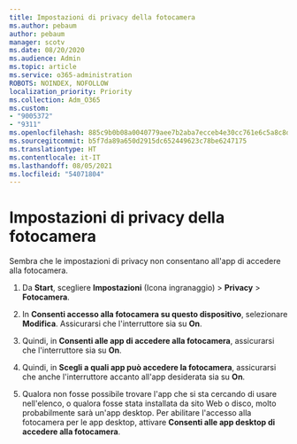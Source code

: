 ```yaml
---
title: Impostazioni di privacy della fotocamera
ms.author: pebaum
author: pebaum
manager: scotv
ms.date: 08/20/2020
ms.audience: Admin
ms.topic: article
ms.service: o365-administration
ROBOTS: NOINDEX, NOFOLLOW
localization_priority: Priority
ms.collection: Adm_O365
ms.custom:
- "9005372"
- "9311"
ms.openlocfilehash: 885c9b0b08a0040779aee7b2aba7ecceb4e30cc761e6c5a8c8d5d13dde4a2430
ms.sourcegitcommit: b5f7da89a650d2915dc652449623c78be6247175
ms.translationtype: HT
ms.contentlocale: it-IT
ms.lasthandoff: 08/05/2021
ms.locfileid: "54071804"
---
```

# <a name="camera-privacy-settings"></a>Impostazioni di privacy della fotocamera

Sembra che le impostazioni di privacy non consentano all'app di accedere alla fotocamera.

1.  Da **Start**, scegliere **Impostazioni** (Icona ingranaggio) > **Privacy** > **Fotocamera**.

2.  In **Consenti accesso alla fotocamera su questo dispositivo**, selezionare **Modifica**. Assicurarsi che l'interruttore sia su **On**.

3.  Quindi, in **Consenti alle app di accedere alla fotocamera**, assicurarsi che l'interruttore sia su **On**.

4.  Quindi, in **Scegli a quali app può accedere la fotocamera**, assicurarsi che anche l'interruttore accanto all'app desiderata sia su **On**.

5.  Qualora non fosse possibile trovare l'app che si sta cercando di usare nell'elenco, o qualora fosse stata installata da sito Web o disco, molto probabilmente sarà un'app desktop. Per abilitare l'accesso alla fotocamera per le app desktop, attivare **Consenti alle app desktop di accedere alla fotocamera**.